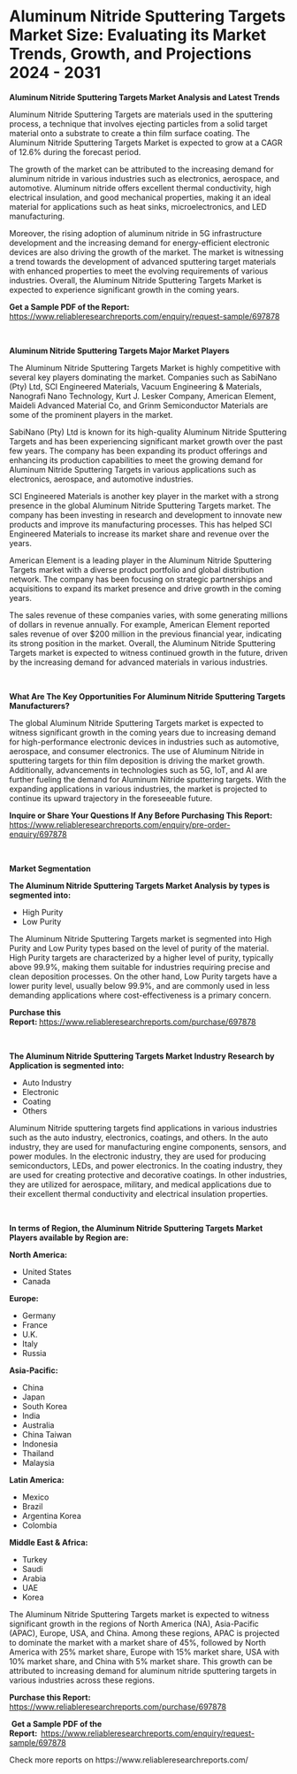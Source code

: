<p><h1>Aluminum Nitride Sputtering Targets Market Size: Evaluating its Market Trends, Growth, and Projections 2024 - 2031</h1></p><p><strong>Aluminum Nitride Sputtering Targets Market Analysis and Latest Trends</strong></p>
<p><p>Aluminum Nitride Sputtering Targets are materials used in the sputtering process, a technique that involves ejecting particles from a solid target material onto a substrate to create a thin film surface coating. The Aluminum Nitride Sputtering Targets Market is expected to grow at a CAGR of 12.6% during the forecast period. </p><p>The growth of the market can be attributed to the increasing demand for aluminum nitride in various industries such as electronics, aerospace, and automotive. Aluminum nitride offers excellent thermal conductivity, high electrical insulation, and good mechanical properties, making it an ideal material for applications such as heat sinks, microelectronics, and LED manufacturing. </p><p>Moreover, the rising adoption of aluminum nitride in 5G infrastructure development and the increasing demand for energy-efficient electronic devices are also driving the growth of the market. The market is witnessing a trend towards the development of advanced sputtering target materials with enhanced properties to meet the evolving requirements of various industries. Overall, the Aluminum Nitride Sputtering Targets Market is expected to experience significant growth in the coming years.</p></p>
<p><strong>Get a Sample PDF of the Report:&nbsp;</strong> <a href="https://www.reliableresearchreports.com/enquiry/request-sample/697878">https://www.reliableresearchreports.com/enquiry/request-sample/697878</a></p>
<p>&nbsp;</p>
<p><strong>Aluminum Nitride Sputtering Targets Major Market Players</strong></p>
<p><p>The Aluminum Nitride Sputtering Targets Market is highly competitive with several key players dominating the market. Companies such as SabiNano (Pty) Ltd, SCI Engineered Materials, Vacuum Engineering & Materials, Nanografi Nano Technology, Kurt J. Lesker Company, American Element, Maideli Advanced Material Co, and Grinm Semiconductor Materials are some of the prominent players in the market.</p><p>SabiNano (Pty) Ltd is known for its high-quality Aluminum Nitride Sputtering Targets and has been experiencing significant market growth over the past few years. The company has been expanding its product offerings and enhancing its production capabilities to meet the growing demand for Aluminum Nitride Sputtering Targets in various applications such as electronics, aerospace, and automotive industries.</p><p>SCI Engineered Materials is another key player in the market with a strong presence in the global Aluminum Nitride Sputtering Targets market. The company has been investing in research and development to innovate new products and improve its manufacturing processes. This has helped SCI Engineered Materials to increase its market share and revenue over the years.</p><p>American Element is a leading player in the Aluminum Nitride Sputtering Targets market with a diverse product portfolio and global distribution network. The company has been focusing on strategic partnerships and acquisitions to expand its market presence and drive growth in the coming years.</p><p>The sales revenue of these companies varies, with some generating millions of dollars in revenue annually. For example, American Element reported sales revenue of over $200 million in the previous financial year, indicating its strong position in the market. Overall, the Aluminum Nitride Sputtering Targets market is expected to witness continued growth in the future, driven by the increasing demand for advanced materials in various industries.</p></p>
<p>&nbsp;</p>
<p><strong>What Are The Key Opportunities For Aluminum Nitride Sputtering Targets Manufacturers?</strong></p>
<p><p>The global Aluminum Nitride Sputtering Targets market is expected to witness significant growth in the coming years due to increasing demand for high-performance electronic devices in industries such as automotive, aerospace, and consumer electronics. The use of Aluminum Nitride in sputtering targets for thin film deposition is driving the market growth. Additionally, advancements in technologies such as 5G, IoT, and AI are further fueling the demand for Aluminum Nitride sputtering targets. With the expanding applications in various industries, the market is projected to continue its upward trajectory in the foreseeable future.</p></p>
<p><strong>Inquire or Share Your Questions If Any Before Purchasing This Report:</strong> <a href="https://www.reliableresearchreports.com/enquiry/pre-order-enquiry/697878">https://www.reliableresearchreports.com/enquiry/pre-order-enquiry/697878</a></p>
<p>&nbsp;</p>
<p><strong>Market Segmentation</strong></p>
<p><strong>The Aluminum Nitride Sputtering Targets Market Analysis by types is segmented into:</strong></p>
<p><ul><li>High Purity</li><li>Low Purity</li></ul></p>
<p><p>The Aluminum Nitride Sputtering Targets market is segmented into High Purity and Low Purity types based on the level of purity of the material. High Purity targets are characterized by a higher level of purity, typically above 99.9%, making them suitable for industries requiring precise and clean deposition processes. On the other hand, Low Purity targets have a lower purity level, usually below 99.9%, and are commonly used in less demanding applications where cost-effectiveness is a primary concern.</p></p>
<p><strong>Purchase this Report:&nbsp;</strong><a href="https://www.reliableresearchreports.com/purchase/697878">https://www.reliableresearchreports.com/purchase/697878</a></p>
<p>&nbsp;</p>
<p><strong>The Aluminum Nitride Sputtering Targets Market Industry Research by Application is segmented into:</strong></p>
<p><ul><li>Auto Industry</li><li>Electronic</li><li>Coating</li><li>Others</li></ul></p>
<p><p>Aluminum Nitride sputtering targets find applications in various industries such as the auto industry, electronics, coatings, and others. In the auto industry, they are used for manufacturing engine components, sensors, and power modules. In the electronic industry, they are used for producing semiconductors, LEDs, and power electronics. In the coating industry, they are used for creating protective and decorative coatings. In other industries, they are utilized for aerospace, military, and medical applications due to their excellent thermal conductivity and electrical insulation properties.</p></p>
<p>&nbsp;</p>
<p><strong>In terms of Region, the Aluminum Nitride Sputtering Targets Market Players available by Region are:</strong></p>
<p>
    <p> <strong> North America: </strong>
        <ul>
            <li>United States</li>
            <li>Canada</li>
        </ul>
        </p> 
    <p> <strong> Europe: </strong>
        <ul>
            <li>Germany</li>
            <li>France</li>
            <li>U.K.</li>
            <li>Italy</li>
            <li>Russia</li>
        </ul>
        </p> 
    <p> <strong> Asia-Pacific: </strong>
        <ul>
            <li>China</li>
            <li>Japan</li>
            <li>South Korea</li>
            <li>India</li>
            <li>Australia</li>
            <li>China Taiwan</li>
            <li>Indonesia</li>
            <li>Thailand</li>
            <li>Malaysia</li>
        </ul>
        </p> 
    <p> <strong> Latin America: </strong>
        <ul>
            <li>Mexico</li>
            <li>Brazil</li>
            <li>Argentina Korea</li>
            <li>Colombia</li>
        </ul>
        </p> 
    <p> <strong> Middle East & Africa: </strong>
        <ul>
            <li>Turkey</li>
            <li>Saudi</li>
            <li>Arabia</li>
            <li>UAE</li>
            <li>Korea</li>
        </ul>
    </p>
    </p>
<p><p>The Aluminum Nitride Sputtering Targets market is expected to witness significant growth in the regions of North America (NA), Asia-Pacific (APAC), Europe, USA, and China. Among these regions, APAC is projected to dominate the market with a market share of 45%, followed by North America with 25% market share, Europe with 15% market share, USA with 10% market share, and China with 5% market share. This growth can be attributed to increasing demand for aluminum nitride sputtering targets in various industries across these regions.</p></p>
<p><strong>Purchase this Report: </strong><a href="https://www.reliableresearchreports.com/purchase/697878">https://www.reliableresearchreports.com/purchase/697878</a></p>
<p>&nbsp;<strong>Get a Sample PDF of the Report:&nbsp;&nbsp;</strong><a href="https://www.reliableresearchreports.com/enquiry/request-sample/697878">https://www.reliableresearchreports.com/enquiry/request-sample/697878</a></p>
<p><strong></strong></p>
<p>Check more reports on https://www.reliableresearchreports.com/</p>